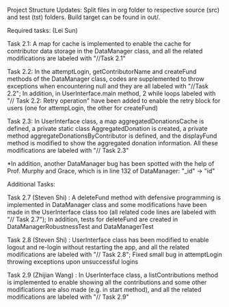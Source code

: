 Project Structure Updates:
Split files in org folder to respective source (src) and test (tst) folders. Build target can be found in out/. 

Required tasks: (Lei Sun)

Task 2.1: A map for cache is implemented to enable the cache for contributor data storage in the DataManager class, and all the related modifications are labeled with "//Task 2.1"

Task 2.2: In the attemptLogin, getContributorName and createFund methods of the DataManager class, codes are supplemented to throw exceptions when encountering null and they are all labeled with "//Task 2.2";
          In addition, in UserInterface.main method, 2 while loops labeled with "// Task 2.2: Retry operation" have been added to enable the retry block for users (one for attempLogin, the other for createFund)

Task 2.3: In UserInterface class, a map aggregatedDonationsCache is defined, a private static class AggregatedDonation is created, a private method aggregateDonationsByContributor is defined, and the displayFund method is modified to show the aggregated donation information. All these modifications are labeled with "// Task 2.3"  

*In addition, another DataManager bug has been spotted with the help of Prof. Murphy and Grace, which is in line 132 of DataManager: "_id" -> "id"


Additional Tasks:

Task 2.7 (Steven Shi) : A deleteFund method with defensive programming is implemented in DataManager class and some modifications have been made in the UserInterface class too (all related code lines are labeled with "// Task 2.7");
          In addition, tests for deleteFund are created in DataManagerRobustnessTest and DataManagerTest

Task 2.8 (Steven Shi) : UserInterface class has been modified to enable logout and re-login without restarting the app, and all the related modifications are labeled with "// Task 2.8"; Fixed small bug in attemptLogin throwing exceptions upon unsuccessful logins

Task 2.9 (Zhijian Wang) : In UserInterface class, a listContributions method is implemented to enable showing all the contributions and some other modifications are also made (e.g. in start method), and all the related modifications are labeled with "// Task 2.9"



